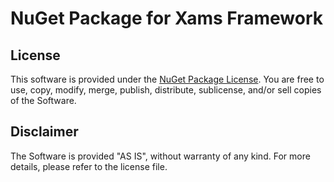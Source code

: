 # NuGet Package for Xams Framework

## License

This software is provided under the [NuGet Package License](LICENSE). You are free to use, copy, modify, merge, publish, distribute, sublicense, and/or sell copies of the Software.

## Disclaimer

The Software is provided "AS IS", without warranty of any kind. For more details, please refer to the license file.

